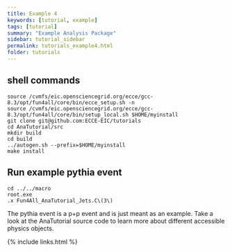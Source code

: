 ```yaml
---
title: Example 4
keywords: [tutorial, example]
tags: [tutorial]
summary: "Example Analysis Package"
sidebar: tutorial_sidebar
permalink: tutorials_example4.html
folder: tutorials
---
```



## shell commands

```
source /cvmfs/eic.opensciencegrid.org/ecce/gcc-8.3/opt/fun4all/core/bin/ecce_setup.sh -n
source /cvmfs/eic.opensciencegrid.org/ecce/gcc-8.3/opt/fun4all/core/bin/setup_local.sh $HOME/myinstall
git clone git@github.com:ECCE-EIC/tutorials
cd AnaTutorial/src
mkdir build 
cd build
../autogen.sh --prefix=$HOME/myinstall
make install
```

## Run example pythia event

```
cd ../../macro
root.exe
.x Fun4All_AnaTutorial_Jets.C\(3\)
```

The pythia event is a p+p event and is just meant as an example. Take a look at the AnaTutorial source code to learn more about different accessible physics objects.


{% include links.html %}
